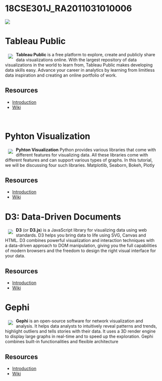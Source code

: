 # 18CSE301J_RA2011031010006
<img src="https://tse1.mm.bing.net/th?id=OIP.rzXaHh6uQkmK815GUum0mQHaD5&pid=Api&P=0">


# Tableau Public

<a href="https://www.tableau.com/products/public#:~:text=Tableau%20Public%20is%20a%20free,makes%20developing%20data%20skills%20easy."><img src="https://tse2.mm.bing.net/th?id=OIP.nLgrWr4GRFZnwkkAeWu-owHaE8&pid=Api&P=0" align="left" hspace="10" vspace="6"></a>

**Tableau Public** is a free platform to explore, create and publicly share data visualizations online. With the largest repository of data visualizations in the world to learn from, Tableau Public makes developing data skills easy. Advance your career in analytics by learning from limitless data inspiration and creating an online portfolio of work.
## Resources

* [Introduction](https://www.tableau.com/products/public#:~:text=Tableau%20Public%20is%20a%20free,makes%20developing%20data%20skills%20easy.)
* [Wiki](https://en.wikipedia.org/wiki/Tableau_Software) 
<br>

# Pyhton Visualization

<a href="https://www.geeksforgeeks.org/data-visualization-with-python/"><img src="https://tse1.mm.bing.net/th?id=OIP.gyFFivcwBxY_uWBRBpzh5wHaD4&pid=Api&P=0" align="left" hspace="10" vspace="6"></a>

**Pyhton Visualization** Python provides various libraries that come with different features for visualizing data. All these libraries come with different features and can support various types of graphs. In this tutorial, we will be discussing four such libraries. Matplotlib, Seaborn, Bokeh, Plotly

## Resources

* [Introduction](https://www.geeksforgeeks.org/data-visualization-with-python/)
* [Wiki](https://en.wikipedia.org/wiki/Matplotlib)

# D3: Data-Driven Documents

<a href="https://d3js.org"><img src="https://d3js.org/logo.svg" align="left" hspace="10" vspace="6"></a>

**D3** (or **D3.js**) is a JavaScript library for visualizing data using web standards. D3 helps you bring data to life using SVG, Canvas and HTML. D3 combines powerful visualization and interaction techniques with a data-driven approach to DOM manipulation, giving you the full capabilities of modern browsers and the freedom to design the right visual interface for your data.

## Resources

* [Introduction](https://observablehq.com/@d3/learn-d3)
* [Wiki](https://github.com/d3/d3/wiki)

# Gephi

<a href="https://gephi.org/about/"><img src="https://tse1.mm.bing.net/th?id=OIP.Dw534gAaeBGz64He4JX9SQAAAA&pid=Api&P=0" align="left" hspace="10" vspace="6"></a>

**Gephi** is an open-source software for network visualization and analysis. It helps data analysts to intuitively reveal patterns and trends, highlight outliers and tells stories with their data. It uses a 3D render engine to display large graphs in real-time and to speed up the exploration. Gephi combines built-in functionalities and flexible architecture
## Resources

* [Introduction](hhttps://gephi.org/about/)
* [Wiki](https://en.wikipedia.org/wiki/Gephi)
